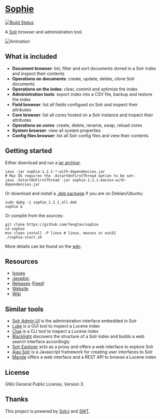 # [Sophie](http://fengtan.github.io/sophie/)

[![Build Status](https://travis-ci.org/fengtan/sophie.svg?branch=master)](https://travis-ci.org/fengtan/sophie)

A [Solr](http://lucene.apache.org/solr/) browser and administration tool.

![Animation](https://raw.github.com/fengtan/sophie/master/anim.gif)

## What is included

- **Document browser**: list, filter and sort documents stored in a Solr index and inspect their contents
- **Operations on documents**: create, update, delete, clone Solr documents
- **Operations on the index**: clear, commit and optimize the index
- **Administration tools**: export index into a CSV file, backup and restore the index
- **Field browser**: list all fields configued on Solr and inspect their attributes
- **Core browser**: list all cores hosted on a Solr instance and inspect their attributes
- **Operations on cores**: create, delete, rename, swap, reload cores
- **System browser**: view all system properties
- **Config files browser**: list all Solr config files and view their contents

## Getting started

Either download and run a [jar archive](https://github.com/fengtan/sophie/releases):

    java -jar sophie-1.2.1-*-with-dependencies.jar
    # Mac OS requires the -XstartOnFirstThread option to be set:
    java -XstartOnFirstThread -jar sophie-1.2.1-macosx-with-dependencies.jar

Or download and install a [.deb package](https://github.com/fengtan/sophie/releases) if you are on Debian/Ubuntu:

    sudo dpkg -i sophie_1.2.1_all.deb
    sophie &

Or compile from the sources:

    git clone https://github.com/fengtan/sophie
    cd sophie
    mvn clean install -P linux # linux, macosx or win32
    ./sophie-start.sh

More details can be found on the [wiki](https://github.com/fengtan/sophie/wiki/).

## Resources

- [Issues](https://github.com/fengtan/sophie/issues)
- [Javadoc](http://fengtan.github.io/sophie/javadoc/)
- [Releases](https://github.com/fengtan/sophie/releases) ([Feed](https://github.com/fengtan/sophie/releases.atom))
- [Website](http://fengtan.github.io/sophie/)
- [Wiki](https://github.com/fengtan/sophie/wiki)

## Similar tools

- [Solr Admin UI](https://cwiki.apache.org/confluence/display/solr/Overview+of+the+Solr+Admin+UI) is the administration interface embedded in Solr
- [Luke](https://github.com/DmitryKey/luke) is a GUI tool to inspect a Lucene index
- [Clue](https://github.com/javasoze/clue) is a CLI tool to inspect a Lucene index
- [Blacklight](https://github.com/projectblacklight/blacklight) discovers the structure of a Solr index and builds a web search interface accordingly
- [Solr Explorer](https://github.com/cominvent/solr-explorer) acts as a proxy and offers a web interface to explore Solr
- [Ajax Solr](https://github.com/evolvingweb/ajax-solr) is a Javascript framework for creating user interfaces to Solr
- [Marple](https://github.com/flaxsearch/marple) offers a web interface and a REST API to browse a Lucene index

## License

GNU General Public License, Version 3.

## Thanks

This project is powered by [SolrJ](https://cwiki.apache.org/confluence/display/solr/Using+SolrJ) and [SWT](https://www.eclipse.org/swt/).

